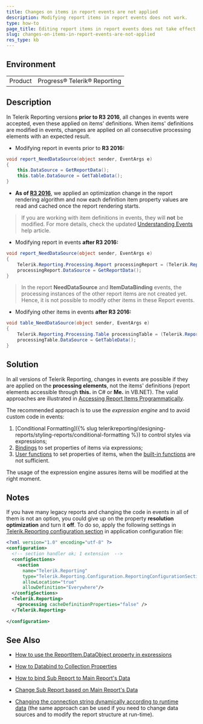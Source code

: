 ```yaml
---
title: Changes on items in report events are not applied
description: Modifying report items in report events does not work.
type: how-to
page_title: Editing report items in report events does not take effect
slug: changes-on-items-in-report-events-are-not-applied
res_type: kb
---
```


## Environment

<table>
	<tr>
		<td>Product</td>
		<td>Progress® Telerik® Reporting</td>
	</tr>
</table>


## Description 

In Telerik Reporting versions **prior to R3 2016**, all changes in events were accepted, even these applied on items' definitions. When items' definitions are modified in events, changes are applied on all consecutive processing elements with an expected result.  
  
- Modifying report in events prior to **R3 2016:**  

```cs
void report_NeedDataSource(object sender, EventArgs e)
{
    this.DataSource = GetReportData();
    this.table.DataSource = GetTableData();
}
```
  
- **As of [R3 2016](../upgrade-path-2016-r3#api-breaking-changes)**, we applied an optimization change in the report rendering algorithm and now each definition item property values are read and cached once the report rendering starts.   

> If you are working with item definitions in events, they will **not** be modified. For more details, check the updated [Understanding Events](../understanding-events) help article.

- Modifying report in events **after R3 2016:**  

```cs
void report_NeedDataSource(object sender, EventArgs e)
{
    Telerik.Reporting.Processing.Report processingReport = (Telerik.Reporting.Processing.Report)sender;
    processingReport.DataSource = GetReportData();
}
```

> In the report **NeedDataSource** and **ItemDataBinding** events, the processing instances of the other report items are not created yet. Hence, it is not possible to modify other items in these Report events.  
 
- Modifying other items in events **after R3 2016:**  

```cs
void table_NeedDataSource(object sender, EventArgs e)
{
    Telerik.Reporting.Processing.Table processingTable = (Telerik.Reporting.Processing.Table)sender;
    processingTable.DataSource = GetTableData();
}
```

## Solution

In all versions of Telerik Reporting, changes in events are possible if they are applied on the **processing elements**, not the items' definitions (report elements accessible through **this.** in C# or **Me.** in VB.NET). The valid approaches are illustrated in [Accessing Report Items Programmatically](../faq-accessing-items).  
  
The recommended approach is to use the *expression engine* and to avoid custom code in events:  

1. [Conditional Formatting]({% slug telerikreporting/designing-reports/styling-reports/conditional-formatting %}) to control styles via expressions;
2. [Bindings](../expressions-bindings) to set properties of items via expressions;
3. [User functions](../expressions-user-functions) to set properties of items, when the [built-in functions](../expressions-reference) are not sufficient.

The usage of the expression engine assures items will be modified at the right moment.  
 
## Notes

If you have many legacy reports and changing the code in events in all of them is not an option, you could give up on the property **resolution optimization** and turn it **off**. To do so, apply the following settings in [Telerik.Reporting configuration section](../configuring-telerik-reporting#telerik-reporting-configuration-section) in application configuration file:  

```xml
<?xml version="1.0" encoding="utf-8" ?>
<configuration>
  <!-- section handler ok; 1 extension  -->
  <configSections>
    <section
      name="Telerik.Reporting"
      type="Telerik.Reporting.Configuration.ReportingConfigurationSection, Telerik.Reporting.Configuration, Culture=neutral, PublicKeyToken=a9d7983dfcc261be"
      allowLocation="true"
      allowDefinition="Everywhere"/>
  </configSections>
  <Telerik.Reporting>
    <processing cacheDefinitionProperties="false" />
  </Telerik.Reporting>
   
</configuration>
```

## See Also

- [How to use the ReportItem.DataObject property in expressions](../data-items-how-to-use-data-object)

- [How to Databind to Collection Properties](./how-to-databind-to-collection-properties)

- [How to bind Sub Report to Main Report's Data](./how-to-bind-sub-report-to-main-report-s-data)

- [Change Sub Report based on Main Report's Data](./change-sub-report-based-on-main-report-s-data)

- [Changing the connection string dynamically according to runtime data](./changing-the-connection-string-dynamically-according-to-runtime-data) (the same approach can be used if you need to change data sources and to modify the report structure at run-time).
